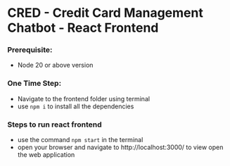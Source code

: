 # CRED - Credit Card Management Chatbot - React Frontend

### Prerequisite:

- Node 20 or above version

### One Time Step:

- Navigate to the frontend folder using terminal
- use `npm i` to install all the dependencies

### Steps to run react frontend

- use the command `npm start` in the terminal
- open your browser and navigate to http://localhost:3000/ to view open the web application
